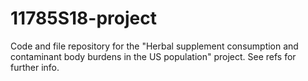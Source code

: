 # 11785S18-project
Code and file repository for the "Herbal supplement consumption and contaminant body burdens in the US population" project. See refs for further info.
